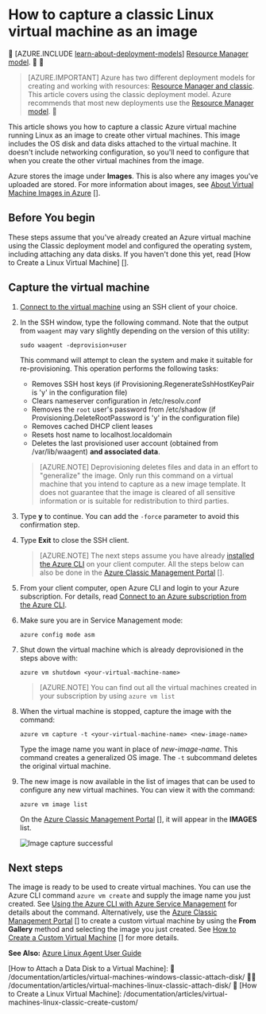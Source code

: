 <properties
	pageTitle="Capture an image of a Linux VM | Azure"
	description="Learn how to capture an image of a Linux-based Azure virtual machine (VM) created with the classic deployment model."
	services="virtual-machines-linux"
	documentationCenter=""
	authors="iainfoulds"
	manager="timlt"
	editor="tysonn"
	tags="azure-service-management"/>

<tags
	ms.service="virtual-machines-linux"
	ms.date="06/14/2016"
	wacn.date=""/>


# How to capture a classic Linux virtual machine as an image

 [AZURE.INCLUDE [learn-about-deployment-models](../includes/learn-about-deployment-models-classic-include.md)] [Resource Manager model](/documentation/articles/virtual-machines-linux-capture-image/). 

> [AZURE.IMPORTANT] Azure has two different deployment models for creating and working with resources:  [Resource Manager and classic](/documentation/articles/resource-manager-deployment-model/).  This article covers using the classic deployment model. Azure recommends that most new deployments use the [Resource Manager model](/documentation/articles/virtual-machines-linux-capture-image/).


This article shows you how to capture a classic Azure virtual machine running Linux as an image to create other virtual machines. This image includes the OS disk and data disks attached to the virtual machine. It doesn't include networking configuration, so you'll need to configure that when you create the other virtual machines from the image.

Azure stores the image under **Images**. This is also where any images you've uploaded are stored. For more information about images, see [About Virtual Machine Images in Azure] [].

## Before You begin

These steps assume that you've already created an Azure virtual machine using the Classic deployment model and configured the operating system, including attaching any data disks. If you haven't done this yet, read [How to Create a Linux Virtual Machine] [].


## Capture the virtual machine

1. [Connect to the virtual machine](/documentation/articles/virtual-machines-linux-classic-log-on/) using an SSH client of your choice.

2. In the SSH window, type the following command.  Note that the output from `waagent` may vary slightly depending on the version of this utility:

	`sudo waagent -deprovision+user`

	This command will attempt to clean the system and make it suitable for re-provisioning. This operation performs the following tasks:

	- Removes SSH host keys (if Provisioning.RegenerateSshHostKeyPair is 'y' in the configuration file)
	- Clears nameserver configuration in /etc/resolv.conf
	- Removes the `root` user's password from /etc/shadow (if Provisioning.DeleteRootPassword is 'y' in the configuration file)
	- Removes cached DHCP client leases
	- Resets host name to localhost.localdomain
	- Deletes the last provisioned user account (obtained from /var/lib/waagent) **and associated data**.

	>[AZURE.NOTE] Deprovisioning deletes files and data in an effort to "generalize" the image. Only run this command on a virtual machine that you intend to capture as a new image template. It does not guarantee that the image is cleared of all sensitive information or is suitable for redistribution to third parties.


3. Type **y** to continue. You can add the `-force` parameter to avoid this confirmation step.

4. Type **Exit** to close the SSH client.

	>[AZURE.NOTE] The next steps assume you have already [installed the Azure CLI](/documentation/articles/xplat-cli-install/) on your client computer. All the steps below can also be done in the [Azure Classic Management Portal] [].

5. From your client computer, open Azure CLI and login to your Azure subscription. For details, read [Connect to an Azure subscription from the Azure CLI](/documentation/articles/xplat-cli-connect/).

6. Make sure you are in Service Management mode:

	`azure config mode asm`

7. Shut down the virtual machine which is already deprovisioned in the steps above with:

	`azure vm shutdown <your-virtual-machine-name>`

	>[AZURE.NOTE] You can find out all the virtual machines created in your subscription by using `azure vm list`

8. When the virtual machine is stopped, capture the image with the command:

	`azure vm capture -t <your-virtual-machine-name> <new-image-name>`

	Type the image name you want in place of _new-image-name_. This command creates a generalized OS image. The `-t` subcommand deletes the original virtual machine.

9.	The new image is now available in the list of images that can be used to configure any new virtual machines. You can view it with the command:

	`azure vm image list`

	On the [Azure Classic Management Portal] [], it will appear in the **IMAGES** list.

	![Image capture successful](./media/virtual-machines-linux-classic-capture-image/VMCapturedImageAvailable.png)


## Next steps
The image is ready to be used to create virtual machines. You can use the Azure CLI command `azure vm create` and supply the image name you just created. See [Using the Azure CLI with Azure Service Management](/documentation/articles/virtual-machines-command-line-tools/) for details about the command. Alternatively, use the [Azure Classic Management Portal] [] to create a custom virtual machine by using the **From Gallery** method and selecting the image you just created. See [How to Create a Custom Virtual Machine] [] for more details.

**See Also:** [Azure Linux Agent User Guide](/documentation/articles/virtual-machines-linux-agent-user-guide/)

[Azure Classic Management Portal]: http://manage.windowsazure.cn
[About Virtual Machine Images in Azure]: /documentation/articles/virtual-machines-linux-classic-about-images/
[How to Create a Custom Virtual Machine]: /documentation/articles/virtual-machines-linux-classic-create-custom/
[How to Attach a Data Disk to a Virtual Machine]:  /documentation/articles/virtual-machines-windows-classic-attach-disk/  /documentation/articles/virtual-machines-linux-classic-attach-disk/ 
[How to Create a Linux Virtual Machine]: /documentation/articles/virtual-machines-linux-classic-create-custom/
